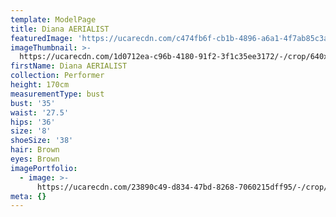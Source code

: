 ```yaml
---
template: ModelPage
title: Diana AERIALIST
featuredImage: 'https://ucarecdn.com/c474fb6f-cb1b-4896-a6a1-4f7ab85c3ae4/'
imageThumbnail: >-
  https://ucarecdn.com/1d0712ea-c96b-4180-91f2-3f1c35ee3172/-/crop/640x948/0,174/-/preview/
firstName: Diana AERIALIST
collection: Performer
height: 170cm
measurementType: bust
bust: '35'
waist: '27.5'
hips: '36'
size: '8'
shoeSize: '38'
hair: Brown
eyes: Brown
imagePortfolio:
  - image: >-
      https://ucarecdn.com/23890c49-d834-47bd-8268-7060215dff95/-/crop/640x962/0,174/-/preview/
meta: {}
---
```


